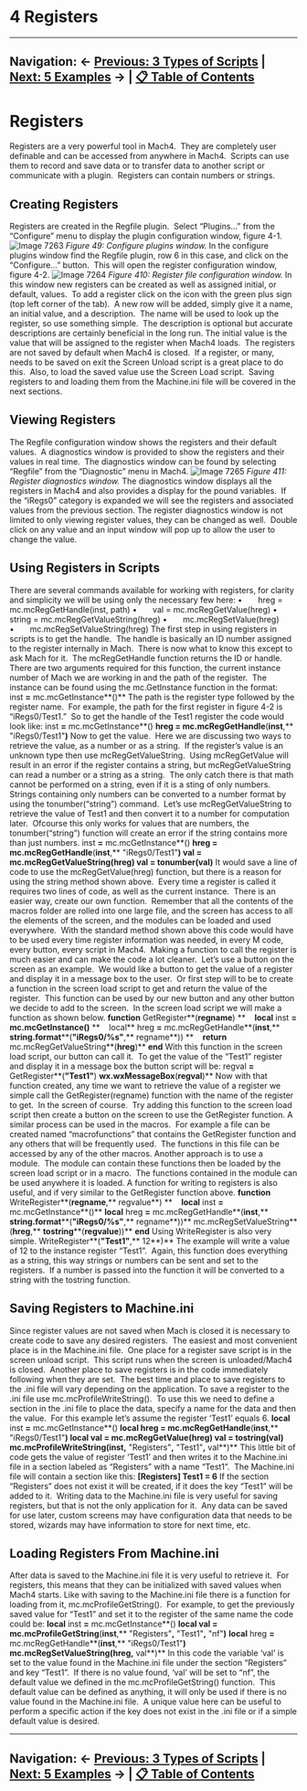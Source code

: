 # 4 Registers

---
**Navigation:** ← [Previous: 3 Types of Scripts](types_of_scripts.md) | [Next: 5 Examples](examples.md) → | [📋 Table of Contents](table_of_contents.md)
---

# Registers
Registers are a very powerful tool in Mach4.  They are completely user definable and can be accessed from anywhere in Mach4.  Scripts can use them to record and save data or to transfer data to another script or communicate with a plugin.  Registers can contain numbers or strings.
## Creating Registers
Registers are created in the Regfile plugin.  Select “Plugins…” from the “Configure” menu to display the plugin configuration window, figure 4-1.
![Image 7263](images/image_7263.png)
*Figure 49: Configure plugins window.*
In the configure plugins window find the Regfile plugin, row 6 in this case, and click on the “Configure…” button.  This will open the register configuration window, figure 4-2.
![Image 7264](images/image_7264.png)
*Figure 410: Register file configuration window.*
In this window new registers can be created as well as assigned initial, or default, values.  To add a register click on the icon with the green plus sign (top left corner of the tab).  A new row will be added, simply give it a name, an initial value, and a description.  The name will be used to look up the register, so use something simple.  The description is optional but accurate descriptions are certainly beneficial in the long run.
The initial value is the value that will be assigned to the register when Mach4 loads.  The registers are not saved by default when Mach4 is closed.  If a register, or many, needs to be saved on exit the Screen Unload script is a great place to do this.  Also, to load the saved value use the Screen Load script.  Saving registers to and loading them from the Machine.ini file will be covered in the next sections.
## Viewing Registers
The Regfile configuration window shows the registers and their default values.  A diagnostics window is provided to show the registers and their values in real time.  The diagnostics window can be found by selecting “Regfile” from the “Diagnostic” menu in Mach4.
![Image 7265](images/image_7265.png)
*Figure 411: Register diagnostics window.*
The diagnostics window displays all the registers in Mach4 and also provides a display for the pound variables.  If the “iRegs0” category is expanded we will see the registers and associated values from the previous section.
The register diagnostics window is not limited to only viewing register values, they can be changed as well.  Double click on any value and an input window will pop up to allow the user to change the value.
## Using Registers in Scripts
There are several commands available for working with registers, for clarity and simplicity we will be using only the necessary few here:
•       hreg = mc.mcRegGetHandle(inst, path)
•       val = mc.mcRegGetValue(hreg)
•       string = mc.mcRegGetValueString(hreg)
•       mc.mcRegSetValue(hreg)
•       mc.mcRegSetValueString(hreg)
The first step in using registers in scripts is to get the handle.  The handle is basically an ID number assigned to the register internally in Mach.  There is now what to know this except to ask Mach for it.  The mcRegGetHandle function returns the ID or handle.  There are two arguments required for this function, the current instance number of Mach we are working in and the path of the register.  The instance can be found using the mc.GetInstance function in the format:
inst **=** mc.mcGetInstance**()**
The path is the register type followed by the register name.  For example, the path for the first register in figure 4-2 is “iRegs0/Test1.”  So to get the handle of the Test1 register the code would look like:
inst **=** mc.mcGetInstance**()
**hreg **=** mc.mcRegGetHandle**(**inst**,** "iRegs0/Test1"**)**
Now to get the value.  Here we are discussing two ways to retrieve the value, as a number or as a string.  If the register’s value is an unknown type then use mcRegGetValueString.  Using mcRegGetValue will result in an error if the register contains a string, but mcRegGetValueString can read a number or a string as a string.  The only catch there is that math cannot be performed on a string, even if it is a sting of only numbers.  Strings containing only numbers can be converted to a number format by using the tonumber(“string”) command.  Let’s use mcRegGetValueString to retrieve the value of Test1 and then convert it to a number for computation later.  Ofcourse this only works for values that are numbers, the tonumber(“string”) function will create an error if the string contains more than just numbers.
inst **=** mc.mcGetInstance**()
**hreg **=** mc.mcRegGetHandle**(**inst**,** "iRegs0/Test1"**)
**val **=** mc.mcRegGetValueString**(**hreg**) **val **=** **tonumber****(**val**)**
It would save a line of code to use the mcRegGetValue(hreg) function, but there is a reason for using the string method shown above.  Every time a register is called it requires two lines of code, as well as the current instance.  There is an easier way, create our own function.  Remember that all the contents of the macros folder are rolled into one large file, and the screen has access to all the elements of the screen, and the modules can be loaded and used everywhere.  With the standard method shown above this code would have to be used every time register information was needed, in every M code, every button, every script in Mach4.  Making a function to call the register is much easier and can make the code a lot cleaner.  Let’s use a button on the screen as an example.  We would like a button to get the value of a register and display it in a message box to the user.  Or first step will to be to create a function in the screen load script to get and return the value of the register.  This function can be used by our new button and any other button we decide to add to the screen.  In the screen load script we will make a function as shown below.
**function** GetRegister**(**regname**)
**    **local** inst **= **mc.mcGetInstance**()**
**    local** hreg **=** mc.mcRegGetHandle**(**inst**,** **string.format****(**"iRegs0/%s"**,** regname**))
**    **return** mc.mcRegGetValueString**(**hreg**)**
**end**
With this function in the screen load script, our button can call it.  To get the value of the “Test1” register and display it in a message box the button script will be:
regval **=** GetRegister**(**"Test1"**)
**wx.wxMessageBox**(**regval**)**
Now with that function created, any time we want to retrieve the value of a register we simple call the GetRegister(regname) function with the name of the register to get.  In the screen of course.  Try adding this function to the screen load script then create a button on the screen to use the GetRegister function.
A similar process can be used in the macros.  For example a file can be created named “macrofunctions” that contains the GetRegister function and any others that will be frequently used.  The functions in this file can be accessed by any of the other macros.
Another approach is to use a module.  The module can contain these functions then be loaded by the screen load script or in a macro.  The functions contained in the module can be used anywhere it is loaded.
A function for writing to registers is also useful, and if very similar to the GetRegister function above.
**function** WriteRegister**(**regname**,** regvalue**) **    **local** inst **=** mc.mcGetInstance**()**
**local** hreg **=** mc.mcRegGetHandle**(**inst**,** **string.format****(**"iRegs0/%s"**,** regname**))**
mc.mcRegSetValueString**(**hreg**,** **tostring****(**regvalue**))**
**end**
Using WriteRegister is also very simple.
WriteRegister**(**"Test1"**,** 12**)**
The example will write a value of 12 to the instance register “Test1”.  Again, this function does everything as a string, this way strings or numbers can be sent and set to the registers.  If a number is passed into the function it will be converted to a string with the tostring function.
## Saving Registers to Machine.ini
Since register values are not saved when Mach is closed it is necessary to create code to save any desired registers.  The easiest and most convenient place is in the Machine.ini file.  One place for a register save script is in the screen unload script.  This script runs when the screen is unloaded/Mach4 is closed.  
Another place to save registers is in the code immediately following when they are set.  The best time and place to save registers to the .ini file will vary depending on the application.
To save a register to the .ini file use mc.mcProfileWriteString().  To use this we need to define a section in the .ini file to place the data, specify a name for the data and then the value.  For this example let’s assume the register ‘Test1’ equals 6.
**local** inst **=** mc.mcGetInstance**()
****local** hreg **=** mc.mcRegGetHandle**(**inst**,** "iRegs0/Test1"**)
****local** val **=** mc.mcRegGetValue**(**hreg**)
**val **=** **tostring****(**val**) **mc.mcProfileWriteString**(**inst**,** "Registers"**,** "Test1"**,** val**)**
This little bit of code gets the value of register ‘Test1’ and then writes it to the Machine.ini file in a section labeled as “Registers” with a name “Test1”.  The Machine.ini file will contain a section like this:
**[Registers] Test1 = 6**
If the section “Registers” does not exist it will be created, if it does the key “Test1” will be added to it.  Writing data to the Machine.ini file is very useful for saving registers, but that is not the only application for it.  Any data can be saved for use later, custom screens may have configuration data that needs to be stored, wizards may have information to store for next time, etc.
## Loading Registers From Machine.ini
After data is saved to the Machine.ini file it is very useful to retrieve it.  For registers, this means that they can be initialized with saved values when Mach4 starts.
Like with saving to the Machine.ini file there is a function for loading from it, mc.mcProfileGetString().  For example, to get the previously saved value for “Test1” and set it to the register of the same name the code could be:
**local** inst **=** mc.mcGetInstance**()
****local** val **=** mc.mcProfileGetString**(**inst**,** "Registers"**,** "Test1"**,** "nf"**)**
**local** hreg **=** mc.mcRegGetHandle**(**inst**,** "iRegs0/Test1"**)
**mc.mcRegSetValueString**(**hreg**,** val**)**
In this code the variable ‘val’ is set to the value found in the Machine.ini file under the section “Registers” and key “Test1”.  If there is no value found, ‘val’ will be set to “nf”, the default value we defined in the mc.mcProfileGetString() function.  This default value can be defined as anything, it will only be used if there is no value found in the Machine.ini file.  A unique value here can be useful to perform a specific action if the key does not exist in the .ini file or if a simple default value is desired.

---
**Navigation:** ← [Previous: 3 Types of Scripts](types_of_scripts.md) | [Next: 5 Examples](examples.md) → | [📋 Table of Contents](table_of_contents.md)
---